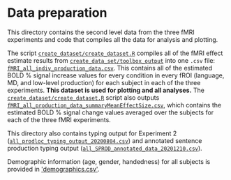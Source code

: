 # Data preparation

This directory contains the second level data from the three fMRI experiments and code that compiles all the data for analysis and plotting.

The script [`create_dataset/create_dataset.R`](create_dataset/create_dataset.R) compiles all of the fMRI effect estimate results from [`create_data_set/toolbox_output`](create_dataset/toolbox_output) into one `.csv` file: [`fMRI_all_indiv_production_data.csv`](fMRI_all_indiv_production_data.csv). This contains all of the estimated BOLD % signal increase values for every condition in every fROI (language, MD, and low-level production) for each subject in each of the three experiments. **This dataset is used for plotting and all analyses.** The [`create_dataset/create_dataset.R`](create_dataset/create_dataset.R) script also outputs [`fMRI_all_production_data_summaryMeanEffectSize.csv`](fMRI_all_production_data_summaryMeanEffectSize.csv), which contains the estimated BOLD % signal change values averaged over the subjects for each of the three fMRI experiments.

This directory also contains typing output for Experiment 2 ([`all_prodloc_typing_output_20200804.csv`](all_prodloc_typing_output_20200804.csv)) and annotated sentence production typing output ([`all_SPROD_annotated_data_20201210.csv`](all_SPROD_annotated_data_20201210.csv)).

Demographic information (age, gender, handedness) for all subjects is provided in ['demographics.csv'](demographics.csv).
